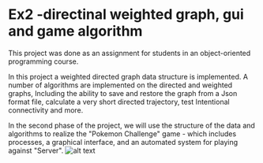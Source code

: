 # Ex2 -directinal weighted graph, gui and game algorithm
This project was done as an assignment for students in an object-oriented programming course.

In this project a weighted directed graph data structure is implemented.
A number of algorithms are implemented on the directed and weighted graphs,
Including the ability to save and restore the graph from a Json format file, calculate a very short directed trajectory, test
Intentional connectivity and more.

In the second phase of the project, we will use the structure of the data and algorithms to realize the "Pokemon Challenge" game - which includes processes, a graphical interface, and an automated system for playing against
"Server".
![alt text](images/level%2019.jpg)


